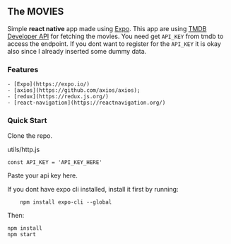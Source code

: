 ## The MOVIES
Simple **react native** app made using [Expo](https://expo.io/). This app are using [TMDB Developer API](https://developers.themoviedb.org) for fetching the movies. You need get `API_KEY` from tmdb to access the endpoint. If you dont want to register for the `API_KEY` it is okay also since I already inserted some dummy data.

### Features

	- [Expo](https://expo.io/)
	- [axios](https://github.com/axios/axios);
	- [redux](https://redux.js.org/)
	- [react-navigation](https://reactnavigation.org/)

### Quick Start

Clone the repo.

utils/http.js

```
const API_KEY = 'API_KEY_HERE'
```

Paste your api key here.

If you dont have expo cli installed, install it first by running:
```
	npm install expo-cli --global
```

Then:
```
npm install
npm start
```